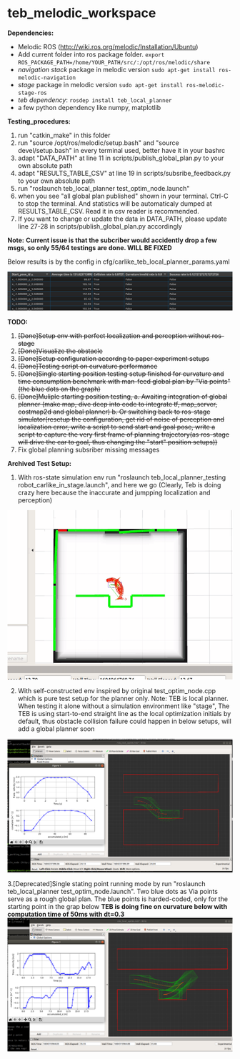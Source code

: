 # teb_melodic_workspace

**Dependencies:**

 * Melodic ROS (http://wiki.ros.org/melodic/Installation/Ubuntu)
 * Add current folder into ros package folder. `export ROS_PACKAGE_PATH=/home/YOUR_PATH/src/:/opt/ros/melodic/share`
 * *navigation stack* package in melodic version `sudo apt-get install ros-melodic-navigation`
 * *stage* package in melodic version `sudo apt-get install ros-melodic-stage-ros`
 * *teb dependency*:  `rosdep install teb_local_planner`
 * a few python dependency like numpy, matplotlib

**Testing_procedures:**
1. run "catkin_make" in this folder
2. run "source /opt/ros/melodic/setup.bash" and "source devel/setup.bash" in every terminal used, better have it in your bashrc
3. adapt "DATA_PATH" at line 11 in scripts/publish_global_plan.py to your own absolute path
4. adapt "RESULTS_TABLE_CSV" at line 19 in scripts/subsribe_feedback.py to your own absolute path
5. run "roslaunch teb_local_planner test_optim_node.launch"
6. when you see "all global plan published" shown in your terminal. Ctrl-C to stop the terminal. And statistics will be automaticaly dumped at RESULTS_TABLE_CSV. Read it in csv reader is recommended.
7. If you want to change or update the data in DATA_PATH, please update line 27-28 in scripts/publish_global_plan.py accordingly

**Note:**
**Current issue is that the subcriber would accidently drop a few msgs, so only 55/64 testings are done. WILL BE FIXED**

Below results is by the config in cfg/carlike_teb_local_planner_params.yaml

![](results/0_0_4_setup.png)


**TODO:**
1. ~~[Done]Setup env with perfect localization and perception without ros-stage~~
2. ~~[Done]Visualize the obstacle~~
3. ~~[Done]Setup configuration accordng to paper experiment setups~~
4. ~~[Done]Testing script on curvature performance~~
5. ~~[Done]Single starting position testing setup finished for curvature and time consumption benchmark with man-feed global plan by "Via points"(the blue dots on the graph)~~
6. ~~[Done]Muliple starting position testing,
    a. Awaiting integration of global planner (make map, dive deep into code to integrate tf, map_server, costmap2d and global planner)
    b. Or switching back to ros-stage simulator(resetup the configuration, get rid of noise of perception and localization error, write a script to send start and goal pose, write a script to capture the very first frame of planning trajectory(as ros-stage will drive the car to goal, thus changing the "start" position setups))~~
7. Fix global planning subsriber missing messages

**Archived Test Setup:**
1. With ros-state simulation env run "roslaunch teb_local_planner_testing robot_carlike_in_stage.launch", and here we go (Clearly, Teb is doing crazy here because the inaccurate and jumpping localization and perception)

![](results/0_0_1_setup.gif)

2. With self-constructed env inspired by original test_optim_node.cpp which is pure test setup for the planner only.
Note: TEB is local planner. When testing it alone without a simulation environment like "stage", The TEB is using start-to-end straight line as the local optimization initials by default, thus obstacle collision failure could happen in below setups, will add a global planner soon

![](results/0_0_2_setup.png)

3.[Deprecated]Single stating point running mode by run "roslaunch teb_local_planner test_optim_node.launch". Two blue dots as Via points serve as a rough global plan. The blue points is harded-coded, only for the starting point in the grap below
**TEB is doing fine on curvature below with computation time of 50ms with dt=0.3**
![](results/0_0_3_setup.png)

